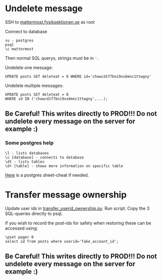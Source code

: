 # Undelete message

SSH to [mattermost.fysiksektionen.se](mattermost.fysiksektionen.se) as root

Connect to database
```
su - postgres
psql
\c mattermost
```

Then normal SQL querys, strings must be in `'`.

Undelete one message:
```
UPDATE posts SET deleteat = 0 WHERE id='chowcd1f7bni9xs6mnc1ttwgny'
```

Undelete multiple messages:
```
UPDATE posts SET deleteat = 0
WHERE id IN ('chowcd1f7bni9xs6mnc1ttwgny',...);
```

## Be Careful! This writes directly to PROD!!! Do not undelete every message on the server for example :)

### Some postgres help

```
\l - lists databases
\c [database] - connects to database
\dt - lists tables
\d+ [table] - shows more information on specific table
```

[Here](https://www.postgresqltutorial.com/postgresql-cheat-sheet/) is a postgres sheet-cheat if needed.

# Transfer message ownership

Update user ids in [transfer_userid_ownership.py](scripts/transfer_userid_ownership.py). Run script. Copy the 3 SQL-queries directly to psql.

If you wish to record the post-ids for safety when restoring these can be accessed using:
```
\pset pager 0
select id from posts where userid='fake_account_id';
```

## Be Careful! This writes directly to PROD!!! Do not undelete every message on the server for example :)
